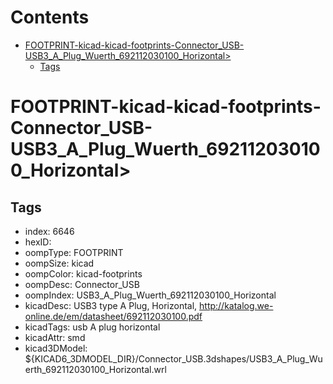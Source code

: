 



Contents
========

* [FOOTPRINT-kicad-kicad-footprints-Connector_USB-USB3_A_Plug_Wuerth_692112030100_Horizontal>](#footprint-kicad-kicad-footprints-connector_usb-usb3_a_plug_wuerth_692112030100_horizontal)
	* [Tags](#tags)

# FOOTPRINT-kicad-kicad-footprints-Connector_USB-USB3_A_Plug_Wuerth_692112030100_Horizontal>

## Tags

- index: 6646
- hexID: 
- oompType: FOOTPRINT
- oompSize: kicad
- oompColor: kicad-footprints
- oompDesc: Connector_USB
- oompIndex: USB3_A_Plug_Wuerth_692112030100_Horizontal
- kicadDesc: USB3 type A Plug, Horizontal, http://katalog.we-online.de/em/datasheet/692112030100.pdf
- kicadTags: usb A plug horizontal
- kicadAttr: smd
- kicad3DModel: ${KICAD6_3DMODEL_DIR}/Connector_USB.3dshapes/USB3_A_Plug_Wuerth_692112030100_Horizontal.wrl
